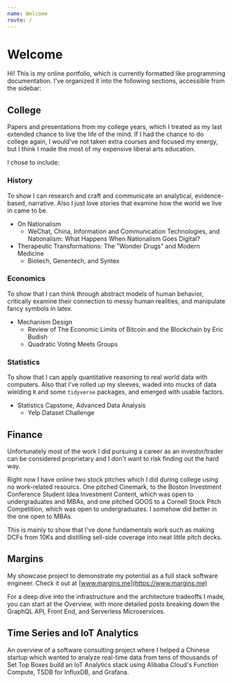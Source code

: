 ```yaml
---
name: Welcome
route: /
---
```


# Welcome

Hi! This is my online portfolio, which is currently formatted like programming documentation. I've organized it into the following sections, accessible from the sidebar:

## College
Papers and presentations from my college years, which I treated as my last extended chance to live the life of the mind. If I had the chance to do college again, I would've not taken extra courses and focused my energy, but I think I made the most of my expensive liberal arts education.

I chose to include:
### History
To show I can research and craft and communicate an analytical, evidence-based, narrative. Also I just love stories that examine how the world we live in came to be. 

- On Nationalism
  - WeChat, China, Information and Communication Technologies, and Nationalism: What Happens When Nationalism Goes Digital?
- Therapeutic Transformations: The "Wonder Drugs" and Modern Medicine
  - Biotech, Genentech, and Syntex

### Economics
To show that I can think through abstract models of human behavior, critically examine their connection to messy human realities, and manipulate fancy symbols in latex.

- Mechanism Design
  - Review of The Economic Limits of Bitcoin and the Blockchain by Eric Budish
  - Quadratic Voting Meets Groups

### Statistics
To show that I can apply quantitative reasoning to real world data with computers. Also that I've rolled up my sleeves, waded into mucks of data wielding `R` and some `tidyverse` packages, and emerged with usable factors. 

- Statistics Capstone, Advanced Data Analysis
  - Yelp Dataset Challenge

## Finance
Unfortunately most of the work I did pursuing a career as an investor/trader can be considered proprietary and I don't want to risk finding out the hard way.

Right now I have online two stock pitches which I did during college using no work-related resourcs. One pitched Cinemark, to the Boston Investment Conference Student Idea Investment Content, which was open to undergraduates and MBAs, and one pitched GOOS to a Cornell Stock Pitch Competition, which was open to undergraduates. I somehow did better in the one open to MBAs.

This is mainly to show that I've done fundamentals work such as making DCFs from 10Ks and distilling sell-side coverage into neat little pitch decks.

## Margins

My showcase project to demonstrate my potential as a full stack software engineer. Check it out at [www.margins.me](https://www.margins.me)

For a deep dive into the infrastructure and the architecture tradeoffs I made, you can start at the Overview, with more detailed posts breaking down the GraphQL API, Front End, and Serverless Microservices.

## Time Series and IoT Analytics

An overview of a software consulting project where I helped a Chinese startup which wanted to analyze real-time data from tens of thousands of Set Top Boxes build an IoT Analytics stack using Alibaba Cloud's Function Compute, TSDB for InfluxDB, and Grafana.